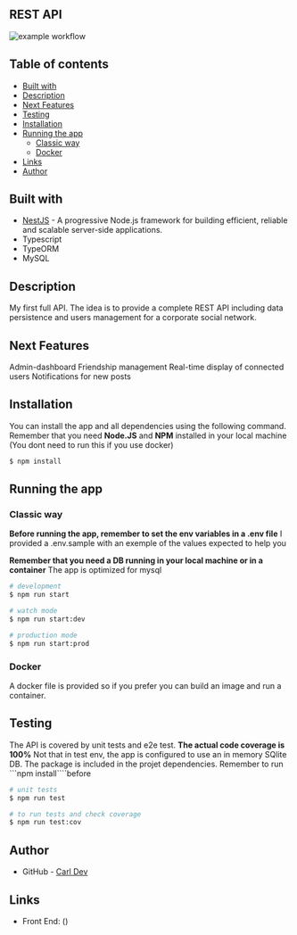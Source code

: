 ## REST API

![example workflow](https://github.com/TheNewDevl/api-social-network/actions/workflows/node.js.yml/badge.svg)

## Table of contents

- [Built with](#built-with)
- [Description](#description)
- [Next Features](#next-features)
- [Testing](#testing)
- [Installation](#installation)
- [Running the app](#running-the-app)
  - [Classic way](#classic-way)
  - [Docker](#docker)
- [Links](#links)
- [Author](#author)

## Built with

- [NestJS](https://nestjs.com/) - A progressive Node.js framework for building efficient, reliable and scalable server-side applications.
- Typescript
- TypeORM
- MySQL

## Description

My first full API. The idea is to provide a complete REST API including data persistence and users management for a corporate social network.

## Next Features

Admin-dashboard
Friendship management
Real-time display of connected users
Notifications for new posts

## Installation

You can install the app and all dependencies using the following command.
Remember that you need **Node.JS** and **NPM** installed in your local machine
(You dont need to run this if you use docker)

```bash
$ npm install
```

## Running the app

### Classic way

**Before running the app, remember to set the env variables in a .env file**
I provided a .env.sample with an exemple of the values expected to help you

**Remember that you need a DB running in your local machine or in a container**
The app is optimized for mysql

```bash
# development
$ npm run start

# watch mode
$ npm run start:dev

# production mode
$ npm run start:prod
```

### Docker

A docker file is provided so if you prefer you can build an image and run a container.

## Testing

The API is covered by unit tests and e2e test.
**The actual code coverage is 100%**
Not that in test env, the app is configured to use an in memory SQlite DB. The package is included in the projet dependencies.
Remember to run ```npm install````before

```bash
# unit tests
$ npm run test

# to run tests and check coverage
$ npm run test:cov
```

## Author

- GitHub - [Carl Dev](https://github.com/TheNewDevl)

## Links

- Front End: ()
